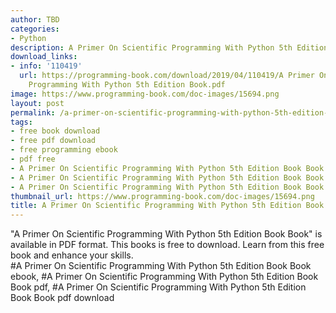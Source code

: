```yaml
---
author: TBD
categories:
- Python
description: A Primer On Scientific Programming With Python 5th Edition Book Book
download_links:
- info: '110419'
  url: https://programming-book.com/download/2019/04/110419/A Primer On Scientific
    Programming With Python 5th Edition Book.pdf
image: https://www.programming-book.com/doc-images/15694.png
layout: post
permalink: /a-primer-on-scientific-programming-with-python-5th-edition-book-book.html
tags:
- free book download
- free pdf download
- free programming ebook
- pdf free
- A Primer On Scientific Programming With Python 5th Edition Book Book ebook
- A Primer On Scientific Programming With Python 5th Edition Book Book pdf
- A Primer On Scientific Programming With Python 5th Edition Book Book pdf download
thumbnail_url: https://www.programming-book.com/doc-images/15694.png
title: A Primer On Scientific Programming With Python 5th Edition Book Book
---
```


 
<div class="item-desc text-justify">
  "A Primer On Scientific Programming With Python 5th Edition Book Book" is available in PDF format. This books is free to download. Learn from this free book and enhance your skills.
  <br>
  #A Primer On Scientific Programming With Python 5th Edition Book Book ebook, #A Primer On Scientific Programming With Python 5th Edition Book Book pdf, #A Primer On Scientific Programming With Python 5th Edition Book Book pdf download
</div>